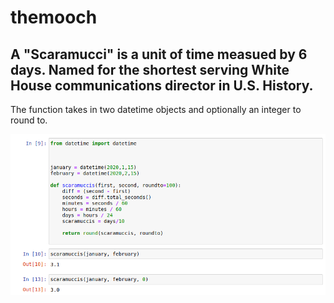 # themooch

## A "Scaramucci" is a unit of time measued by 6 days. Named for the shortest serving White House communications director in U.S. History.  


The function takes in two datetime objects and optionally an integer to round to. 

![code demo](images/codeDemo.png)